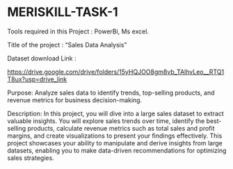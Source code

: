 # MERISKILL-TASK-1
Tools required in this Project : PowerBi, Ms excel.

Title of the project : “Sales Data Analysis”

Dataset download Link :

https://drive.google.com/drive/folders/15yHQJOO8gm8vb_TAlhvLeo__RTQ1T8ux?usp=drive_link

Purpose: Analyze sales data to identify trends, top-selling products, and revenue metrics for business decision-making.

Description: In this project, you will dive into a large sales dataset to extract valuable insights. You will explore sales trends over time, identify the best-selling products, calculate revenue metrics such as total sales and profit margins, and create visualizations to present your findings effectively. This project showcases your ability to manipulate and derive insights from large datasets, enabling you to make data-driven recommendations for optimizing sales strategies.
